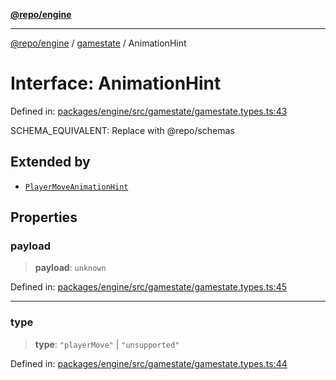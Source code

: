 [**@repo/engine**](../../README.md)

***

[@repo/engine](../../modules.md) / [gamestate](../README.md) / AnimationHint

# Interface: AnimationHint

Defined in: [packages/engine/src/gamestate/gamestate.types.ts:43](https://github.com/alexqguo/drinking-board-game-v3/blob/4f69b8a1b2b5f97159c705ca0c84ae01560eec1b/packages/engine/src/gamestate/gamestate.types.ts#L43)

SCHEMA_EQUIVALENT: Replace with @repo/schemas

## Extended by

- [`PlayerMoveAnimationHint`](PlayerMoveAnimationHint.md)

## Properties

### payload

> **payload**: `unknown`

Defined in: [packages/engine/src/gamestate/gamestate.types.ts:45](https://github.com/alexqguo/drinking-board-game-v3/blob/4f69b8a1b2b5f97159c705ca0c84ae01560eec1b/packages/engine/src/gamestate/gamestate.types.ts#L45)

***

### type

> **type**: `"playerMove"` \| `"unsupported"`

Defined in: [packages/engine/src/gamestate/gamestate.types.ts:44](https://github.com/alexqguo/drinking-board-game-v3/blob/4f69b8a1b2b5f97159c705ca0c84ae01560eec1b/packages/engine/src/gamestate/gamestate.types.ts#L44)
